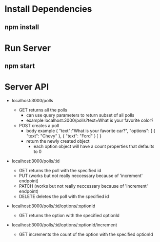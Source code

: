 # Install Dependencies

## npm install

# Run Server

## npm start

# Server API

- localhost:3000/polls
	- GET	returns all the polls
		- can use query parameters to return subset of all polls
		- example localhost:3000/polls?text=What is your favorite color?
	- POST	creates a poll
		- body example
			{
				"text":"What is your favorite car?",
				"options": [
					{
						"text": "Chevy"
					},
					{
						"text": "Ford"
					}
				]
			}
		- return the newly created object
			- each option object will have a count properties that defaults to 0

- localhost:3000/polls/:id
	- GET	returns the poll with the specified id
	- PUT	(works but not really neccessary because of 'increment' endpoint)
	- PATCH	(works but not really neccessary because of 'increment' endpoint)
	- DELETE deletes the poll with the specified id

- localhost:3000/polls/:id/options/:optionId
	- GET	returns the option with the specified optionId

- localhost:3000/polls/:id/options/:optionId/increment
	- GET	increments the count of the option with the specified optionId

